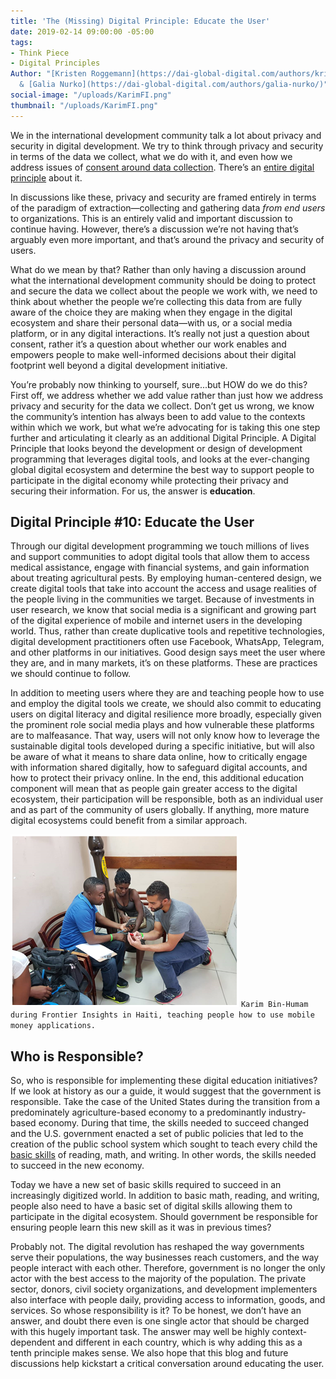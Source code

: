 ```yaml
---
title: 'The (Missing) Digital Principle: Educate the User'
date: 2019-02-14 09:00:00 -05:00
tags:
- Think Piece
- Digital Principles
Author: "[Kristen Roggemann](https://dai-global-digital.com/authors/kristen-roggemann/)
  & [Galia Nurko](https://dai-global-digital.com/authors/galia-nurko/)"
social-image: "/uploads/KarimFI.png"
thumbnail: "/uploads/KarimFI.png"
---
```


We in the international development community talk a lot about privacy and security in digital development. We try to think through privacy and security in terms of the data we collect, what we do with it, and even how we address issues of [consent around data collection](https://lindaraftree.com/2017/02/06/responsible-data-case-studies/). There’s an [entire digital principle](https://digitalprinciples.org/principle/address-privacy-security) about it.

In discussions like these, privacy and security are framed entirely in terms of the paradigm of extraction—collecting and gathering data *from end users* to organizations. This is an entirely valid and important discussion to continue having. However, there’s a discussion we’re not having that’s arguably even more important, and that’s around the privacy and security of users.

What do we mean by that? Rather than only having a discussion around what the international development community should be doing to protect and secure the data we collect about the people we work with, we need to think about whether the people we’re collecting this data from are fully aware of the choice they are making when they engage in the digital ecosystem and share their personal data—with us, or a social media platform, or in any digital interactions. It’s really not just a question about consent, rather it’s a question about whether our work enables and empowers people to make well-informed decisions about their digital footprint well beyond a digital development initiative.

You’re probably now thinking to yourself, sure...but HOW do we do this? First off, we address whether we add value rather than just how we address privacy and security for the data we collect. Don’t get us wrong, we know the community’s intention has always been to add value to the contexts within which we work, but what we’re advocating for is taking this one step further and articulating it clearly as an additional Digital Principle. A Digital Principle that looks beyond the development or design of development programming that leverages digital tools, and looks at the ever-changing global digital ecosystem and determine the best way to support people to participate in the digital economy while protecting their privacy and securing their information. For us, the answer is **education**.

## Digital Principle #10: Educate the User

Through our digital development programming we touch millions of lives and support communities to adopt digital tools that allow them to access medical assistance, engage with financial systems, and gain information about treating agricultural pests. By employing human-centered design, we create digital tools that take into account the access and usage realities of the people living in the communities we target. Because of investments in user research, we know that social media is a significant and growing part of the digital experience of mobile and internet users in the developing world. Thus, rather than create duplicative tools and repetitive technologies, digital development practitioners often use Facebook, WhatsApp, Telegram, and other platforms in our initiatives. Good design says meet the user where they are, and in many markets, it’s on these platforms. These are practices we should continue to follow.

In addition to meeting users where they are and teaching people how to use and employ the digital tools we create, we should also commit to educating users on digital literacy and digital resilience more broadly, especially given the prominent role social media plays and how vulnerable these platforms are to malfeasance. That way, users will not only know how to leverage the sustainable digital tools developed during a specific initiative, but will also be aware of what it means to share data online, how to critically engage with information shared digitally, how to safeguard digital accounts, and how to protect their privacy online. In the end, this additional education component will mean that as people gain greater access to the digital ecosystem, their participation will be responsible, both as an individual user and as part of the community of users globally. If anything, more mature digital ecosystems could benefit from a similar approach.

![KarimFI.png](/uploads/KarimFI.png) `Karim Bin-Humam during Frontier Insights in Haiti, teaching people how to use mobile money applications.`

## Who is Responsible?

So, who is responsible for implementing these digital education initiatives? If we look at history as our a guide, it would suggest that the government is responsible. Take the case of the United States during the transition from a predominately agriculture-based economy to a predominantly industry-based economy. During that time, the skills needed to succeed changed and the U.S. government enacted a set of public policies that led to the creation of the public school system which sought to teach every child the [basic skills](https://www.washingtonpost.com/opinions/review-the-second-machine-age-by-erik-brynjolfsson-and-andrew-mcafee/2014/01/17/ace0611a-718c-11e3-8b3f-b1666705ca3b_story.html?utm_term=.efcbcce7605f) of reading, math, and writing. In other words, the skills needed to succeed in the new economy.

Today we have a new set of basic skills required to succeed in an increasingly digitized world. In addition to basic math, reading, and writing, people also need to have a basic set of digital skills allowing them to participate in the digital ecosystem. Should government be responsible for ensuring people learn this new skill as it was in previous times?

Probably not. The digital revolution has reshaped the way governments serve their populations, the way businesses reach customers, and the way people interact with each other. Therefore, government is no longer the only actor with the best access to the majority of the population. The private sector, donors, civil society organizations, and development implementers also interface with people daily, providing access to information, goods, and services. So whose responsibility is it? To be honest, we don’t have an answer, and doubt there even is one single actor that should be charged with this hugely important task. The answer may well be highly context-dependent and different in each country, which is why adding this as a tenth principle makes sense. We also hope that this blog and future discussions help kickstart a critical conversation around educating the user.